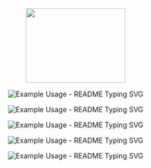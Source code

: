 
<div id="header" align="center">
  <img src="https://i.gifer.com/origin/76/7677e15931d5a2091777bff66942e92f_w200.gif" width="200" height="150"/>
</div>
<p align="center">
  <img src="https://readme-typing-svg.demolab.com/?lines=Hi,+broh.+.+.&font=Fira%20Code&center=true&width=630&height=50&duration=4000&pause=1010" alt="Example Usage - README Typing SVG">
</p>

<p align="center">
  <img src="https://readme-typing-svg.demolab.com/?lines=Someday+there+will+be+something+useful+here.+.+.&font=Fira%20Code&center=true&width=630&height=50&duration=4000&pause=1000" alt="Example Usage - README Typing SVG">
</p>

<p align="center">
  <img src="https://readme-typing-svg.demolab.com/?lines=In+the+meantime,+I'm+studying+at+the+institute.+.+.&font=Fira%20Code&center=true&width=630&height=50&duration=4000&pause=1000" alt="Example Usage - README Typing SVG">
</p>

<p align="center">
  <img src="https://readme-typing-svg.demolab.com/?lines=My+name+is+Katya.+.+.&font=Fira%20Code&center=true&width=630&height=50&duration=4000&pause=1010" alt="Example Usage - README Typing SVG">
</p>

<p align="center">
  <img src="https://readme-typing-svg.demolab.com/?lines=and+I+have+a+lot+of+student+debt.+.+.&font=Fira%20Code&center=true&width=630&height=50&duration=4000&pause=1010" alt="Example Usage - README Typing SVG">
</p>


